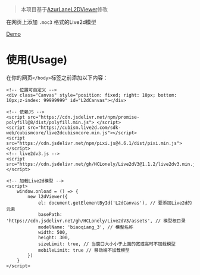 > 本项目基于[AzurLaneL2DViewer](https://github.com/alg-wiki/AzurLaneL2DViewer)修改

在网页上添加 `.moc3` 格式的Live2d模型

[Demo](https://live2dv3demo.hclonely.com/)

# 使用(Usage)

在你的网页`</body>`标签之前添加以下内容：

```
<!-- 位置可自定义 -->
<div class="Canvas" style="position: fixed; right: 10px; bottom: 10px;z-index: 99999999" id="L2dCanvas"></div>

<!-- 依赖JS -->
<script src="https://cdn.jsdelivr.net/npm/promise-polyfill@8/dist/polyfill.min.js"> </script>
<script src="https://cubism.live2d.com/sdk-web/cubismcore/live2dcubismcore.min.js"></script>
<script src="https://cdn.jsdelivr.net/npm/pixi.js@4.6.1/dist/pixi.min.js"></script>
<!-- live2dv3.js -->
<script src="https://cdn.jsdelivr.net/gh/HCLonely/Live2dV3@1.1.2/live2dv3.min.js"></script>

<!-- 加载Live2d模型 -->
<script>
    window.onload = () => {
        new l2dViewer({
            el: document.getElementById('L2dCanvas'), // 要添加Live2d的元素
            basePath: 'https://cdn.jsdelivr.net/gh/HCLonely/Live2dV3/assets', // 模型根目录
            modelName: 'biaoqiang_3', // 模型名称
            width: 500,
            height: 300,
            sizeLimit: true, // 当窗口大小小于上面的宽或高时不加载模型
            mobileLimit: true // 移动端不加载模型
        })
    }
</script>
```

